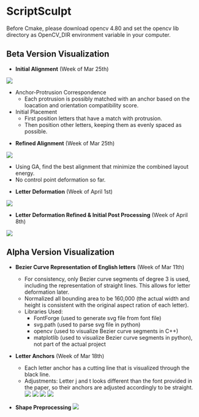 

# ScriptSculpt
Before Cmake, please download opencv 4.80 and set the opencv lib directory as OpenCV_DIR environment variable in your computer.

## Beta Version Visualization
- **Initial Alignment** (Week of Mar 25th)

![](./visualization/initial/initialAlignment.png)

* Anchor-Protrusion Correspondence
    * Each protrusion is possibly matched with an anchor based on the loacation and orientation compatibility score.
* Initial Placement
    * First position letters that have a match with protrusion.
    * Then position other letters, keeping them as evenly spaced as possible.
        
- **Refined Alignment** (Week of Mar 25th)

![](./visualization/initial/refinedAlignment.png)

* Using GA, find the best alignment that minimize the combined layout energy.
* No control point deformation so far.

- **Letter Deformation** (Week of April 1st)

![](./visualization/packing/packing.png)

- **Letter Deformation Refined & Initial Post Processing** (Week of April 8th)

![](./visualization/packing/postprocess1.png)

## Alpha Version Visualization
- **Bezier Curve Representation of English letters** (Week of Mar 11th)
    * For consistency, only Bezier curve segments of degree 3 is used, including the representation of straight lines. This allows for letter deformation later.
    * Normalized all bounding area to be 160,000 (the actual width and height is consistent with the original aspect ration of each letter).
    * Libraries Used:
        * FontForge (used to generate svg file from font file)
        * svg.path (used to parse svg file in python)
        * opencv (used to visualize Bezier curve segments in C++)
        * matplotlib (used to visualize Bezier curve segments in python), not part of the actual project
- **Letter Anchors** (Week of Mar 18th)
    * Each letter anchor has a cutting line that is visualized through the black line.
    * Adjustments: Letter j and t looks different than the font provided in the paper, so their anchors are adjusted accordingly to be straight.
![](./visualization/letter_as_curves/b.png)
![](./visualization/letter_as_curves/u.png)
![](./visualization/letter_as_curves/n.png)
![](./visualization/letter_as_curves/y.png)

- **Shape Preprocessing** 
![](./visualization/shape/overview.png)

